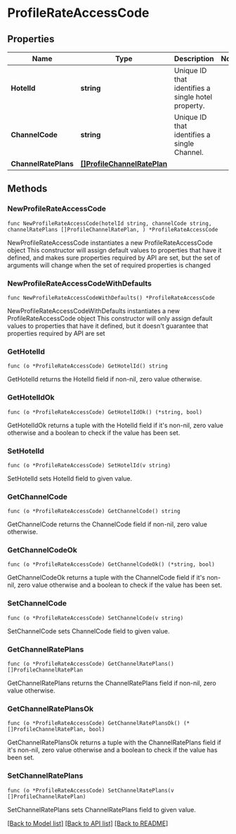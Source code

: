 # ProfileRateAccessCode

## Properties

Name | Type | Description | Notes
------------ | ------------- | ------------- | -------------
**HotelId** | **string** | Unique ID that identifies a single hotel property. | 
**ChannelCode** | **string** | Unique ID that identifies a single Channel. | 
**ChannelRatePlans** | [**[]ProfileChannelRatePlan**](ProfileChannelRatePlan.md) |  | 

## Methods

### NewProfileRateAccessCode

`func NewProfileRateAccessCode(hotelId string, channelCode string, channelRatePlans []ProfileChannelRatePlan, ) *ProfileRateAccessCode`

NewProfileRateAccessCode instantiates a new ProfileRateAccessCode object
This constructor will assign default values to properties that have it defined,
and makes sure properties required by API are set, but the set of arguments
will change when the set of required properties is changed

### NewProfileRateAccessCodeWithDefaults

`func NewProfileRateAccessCodeWithDefaults() *ProfileRateAccessCode`

NewProfileRateAccessCodeWithDefaults instantiates a new ProfileRateAccessCode object
This constructor will only assign default values to properties that have it defined,
but it doesn't guarantee that properties required by API are set

### GetHotelId

`func (o *ProfileRateAccessCode) GetHotelId() string`

GetHotelId returns the HotelId field if non-nil, zero value otherwise.

### GetHotelIdOk

`func (o *ProfileRateAccessCode) GetHotelIdOk() (*string, bool)`

GetHotelIdOk returns a tuple with the HotelId field if it's non-nil, zero value otherwise
and a boolean to check if the value has been set.

### SetHotelId

`func (o *ProfileRateAccessCode) SetHotelId(v string)`

SetHotelId sets HotelId field to given value.


### GetChannelCode

`func (o *ProfileRateAccessCode) GetChannelCode() string`

GetChannelCode returns the ChannelCode field if non-nil, zero value otherwise.

### GetChannelCodeOk

`func (o *ProfileRateAccessCode) GetChannelCodeOk() (*string, bool)`

GetChannelCodeOk returns a tuple with the ChannelCode field if it's non-nil, zero value otherwise
and a boolean to check if the value has been set.

### SetChannelCode

`func (o *ProfileRateAccessCode) SetChannelCode(v string)`

SetChannelCode sets ChannelCode field to given value.


### GetChannelRatePlans

`func (o *ProfileRateAccessCode) GetChannelRatePlans() []ProfileChannelRatePlan`

GetChannelRatePlans returns the ChannelRatePlans field if non-nil, zero value otherwise.

### GetChannelRatePlansOk

`func (o *ProfileRateAccessCode) GetChannelRatePlansOk() (*[]ProfileChannelRatePlan, bool)`

GetChannelRatePlansOk returns a tuple with the ChannelRatePlans field if it's non-nil, zero value otherwise
and a boolean to check if the value has been set.

### SetChannelRatePlans

`func (o *ProfileRateAccessCode) SetChannelRatePlans(v []ProfileChannelRatePlan)`

SetChannelRatePlans sets ChannelRatePlans field to given value.



[[Back to Model list]](../README.md#documentation-for-models) [[Back to API list]](../README.md#documentation-for-api-endpoints) [[Back to README]](../README.md)


